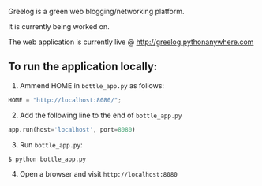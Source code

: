 Greelog is a green web blogging/networking platform.

It is currently being worked on.

The web application is currently live @ http://greelog.pythonanywhere.com

## To run the application locally:
1. Ammend HOME in `bottle_app.py` as follows:
```py
HOME = "http://localhost:8080/";
```
2. Add the following line to the end of `bottle_app.py`
```py
app.run(host='localhost', port=8080)
```
3. Run `bottle_app.py`:
```bash
$ python bottle_app.py
```
4. Open a browser and visit `http://localhost:8080`